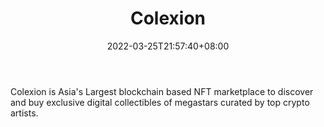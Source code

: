 ﻿---
weight: 
title: "Colexion"
description: "Colexion is Asia's Largest blockchain based NFT marketplace to discover and buy exclusive digital collectibles of megastars curated by top crypto artists."
date: 2022-03-25T21:57:40+08:00
lastmod: 2022-03-25T16:45:40+08:00
draft: false
authors: ["Metabd"]
featuredImage: "522.jpg"
link: "https://colexion.io/"
tags: ["Colexion","数字收藏品"]
categories: ["navigation"]
navigation: ["数字收藏品"]
lightgallery: true
toc: true
pinned: false
recommend: false
recommend1: false
---
Colexion is Asia's Largest blockchain based NFT marketplace to discover and buy exclusive digital collectibles of megastars curated by top crypto artists.
